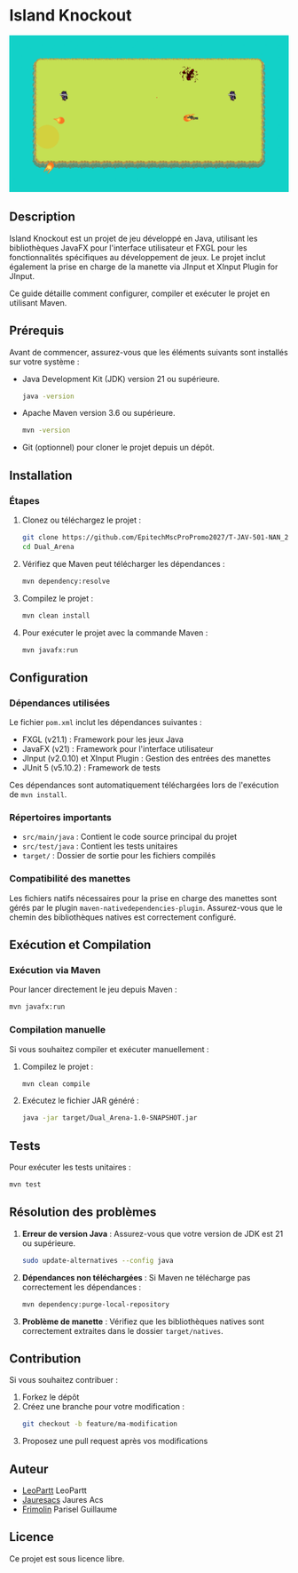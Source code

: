 # Island Knockout
![Dual Arena Game](image_dual_arena.png)
## Description
Island Knockout est un projet de jeu développé en Java, utilisant les bibliothèques JavaFX pour l'interface utilisateur et FXGL pour les fonctionnalités spécifiques au développement de jeux. Le projet inclut également la prise en charge de la manette via JInput et XInput Plugin for JInput.

Ce guide détaille comment configurer, compiler et exécuter le projet en utilisant Maven.

## Prérequis

Avant de commencer, assurez-vous que les éléments suivants sont installés sur votre système :

* Java Development Kit (JDK) version 21 ou supérieure.
  ```bash
  java -version
  ```

* Apache Maven version 3.6 ou supérieure.
  ```bash
  mvn -version
  ```

* Git (optionnel) pour cloner le projet depuis un dépôt.

## Installation

### Étapes

1. Clonez ou téléchargez le projet :
   ```bash
   git clone https://github.com/EpitechMscProPromo2027/T-JAV-501-NAN_2.git
   cd Dual_Arena
   ```

2. Vérifiez que Maven peut télécharger les dépendances :
   ```bash
   mvn dependency:resolve
   ```

3. Compilez le projet :
   ```bash
   mvn clean install
   ```

4. Pour exécuter le projet avec la commande Maven :
   ```bash
   mvn javafx:run
   ```

## Configuration

### Dépendances utilisées

Le fichier `pom.xml` inclut les dépendances suivantes :

* FXGL (v21.1) : Framework pour les jeux Java
* JavaFX (v21) : Framework pour l'interface utilisateur
* JInput (v2.0.10) et XInput Plugin : Gestion des entrées des manettes
* JUnit 5 (v5.10.2) : Framework de tests

Ces dépendances sont automatiquement téléchargées lors de l'exécution de `mvn install`.

### Répertoires importants

* `src/main/java` : Contient le code source principal du projet
* `src/test/java` : Contient les tests unitaires
* `target/` : Dossier de sortie pour les fichiers compilés

### Compatibilité des manettes

Les fichiers natifs nécessaires pour la prise en charge des manettes sont gérés par le plugin `maven-nativedependencies-plugin`. Assurez-vous que le chemin des bibliothèques natives est correctement configuré.

## Exécution et Compilation

### Exécution via Maven

Pour lancer directement le jeu depuis Maven :
```bash
mvn javafx:run
```

### Compilation manuelle

Si vous souhaitez compiler et exécuter manuellement :

1. Compilez le projet :
   ```bash
   mvn clean compile
   ```

2. Exécutez le fichier JAR généré :
   ```bash
   java -jar target/Dual_Arena-1.0-SNAPSHOT.jar
   ```

## Tests

Pour exécuter les tests unitaires :
```bash
mvn test
```

## Résolution des problèmes

1. **Erreur de version Java** : Assurez-vous que votre version de JDK est 21 ou supérieure.
   ```bash
   sudo update-alternatives --config java
   ```

2. **Dépendances non téléchargées** : Si Maven ne télécharge pas correctement les dépendances :
   ```bash
   mvn dependency:purge-local-repository
   ```

3. **Problème de manette** : Vérifiez que les bibliothèques natives sont correctement extraites dans le dossier `target/natives`.

## Contribution

Si vous souhaitez contribuer :

1. Forkez le dépôt
2. Créez une branche pour votre modification :
   ```bash
   git checkout -b feature/ma-modification
   ```
3. Proposez une pull request après vos modifications

## Auteur

* [LeoPartt](https://github.com/LeoPartt) LeoPartt
* [Jauresacs](https://github.com/Jauresacs) Jaures Acs
* [Frimolin](https://github.com/Frimolin) Parisel Guillaume

## Licence

Ce projet est sous licence libre.
